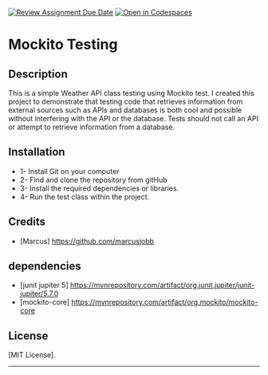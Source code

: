 [![Review Assignment Due Date](https://classroom.github.com/assets/deadline-readme-button-24ddc0f5d75046c5622901739e7c5dd533143b0c8e959d652212380cedb1ea36.svg)](https://classroom.github.com/a/-Un0hjO8)
[![Open in Codespaces](https://classroom.github.com/assets/launch-codespace-7f7980b617ed060a017424585567c406b6ee15c891e84e1186181d67ecf80aa0.svg)](https://classroom.github.com/open-in-codespaces?assignment_repo_id=11299793)
# Mockito Testing

## Description

This is a simple Weather API class testing using Mockito test. I created this project to demonstrate that testing code that retrieves information from external sources such as APIs and databases is both cool and possible without interfering with the API or the database. Tests should not call an API or attempt to retrieve information from a database.

## Installation

* 1- Install Git on your computer
* 2- Find and clone the repository from gitHub
* 3- Install the required dependencies or libraries.
* 4- Run the test class within the project.

## Credits

* [Marcus] https://github.com/marcusjobb

## dependencies 

* [junit jupiter 5] https://mvnrepository.com/artifact/org.junit.jupiter/junit-jupiter/5.7.0
* [mockito-core] https://mvnrepository.com/artifact/org.mockito/mockito-core


## License

[MIT License].

---